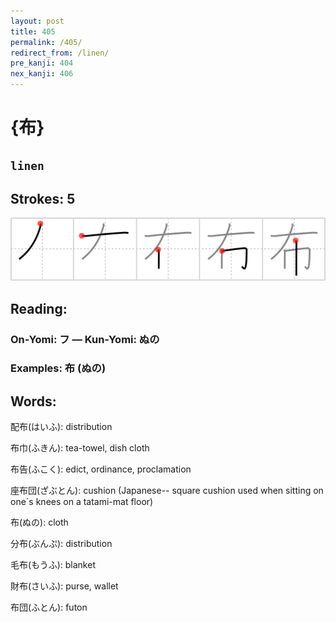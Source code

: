 ```yaml
---
layout: post
title: 405
permalink: /405/
redirect_from: /linen/
pre_kanji: 404
nex_kanji: 406
---
```


# {布}

## `linen`

## Strokes: 5

<div class="stroke"><img src="../images/E5B883.png" /></div>

## Reading:

### On-Yomi: フ &mdash; Kun-Yomi: ぬの

### Examples: 布 (ぬの)

## Words:

配布(はいふ): distribution

布巾(ふきん): tea-towel, dish cloth

布告(ふこく): edict, ordinance, proclamation

座布団(ざぶとん): cushion (Japanese-- square cushion used when sitting on one´s knees on a tatami-mat floor)

布(ぬの): cloth

分布(ぶんぷ): distribution

毛布(もうふ): blanket

財布(さいふ): purse, wallet

布団(ふとん): futon

